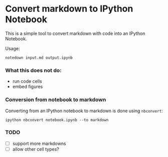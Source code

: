 Convert markdown to IPython Notebook
====================================


This is a simple tool to convert markdown with code into an IPython
Notebook.

Usage:

    notedown input.md output.ipynb


### What this does **not** do:

- run code cells
- embed figures


### Conversion from notebook to markdown

Converting from an IPython notebook to markdown is done using
`nbconvert`:

    ipython nbconvert notebook.ipynb --to markdown


### TODO

- [ ] support more markdowns
- [ ] allow other cell types?
